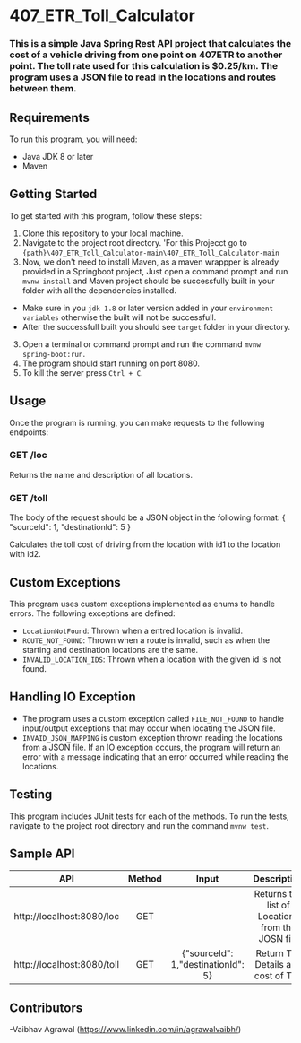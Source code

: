 # 407_ETR_Toll_Calculator

### This is a simple Java Spring Rest API project that calculates the cost of a vehicle driving from one point on 407ETR to another point. The toll rate used for this calculation is $0.25/km. The program uses a JSON file to read in the locations and routes between them.


## Requirements

To run this program, you will need:

- Java JDK 8 or later
- Maven 

## Getting Started

To get started with this program, follow these steps:

1. Clone this repository to your local machine.
2. Navigate to the project root directory.
'For this Projecct go to `{path}\407_ETR_Toll_Calculator-main\407_ETR_Toll_Calculator-main` 
3. Now, we don't need to install Maven, as a maven wrappper is already provided in a Springboot project, Just open a command prompt and run `mvnw install` and Maven project should be successfully built in your folder with all the dependencies installed.
- Make sure in you `jdk 1.8` or later version added in your `environment variables` otherwise the built will not be successfull.
- After the successfull built you should see `target` folder in your directory.
3. Open a terminal or command prompt and run the command `mvnw spring-boot:run`.
4. The program should start running on port 8080.
5. To kill the server press `Ctrl + C`.

## Usage

Once the program is running, you can make requests to the following endpoints:

### GET /loc
Returns the name and description of all locations.

### GET /toll
The body of the request should be a JSON object in the following format:
{
  "sourceId": 1,
  "destinationId": 5
}

Calculates the toll cost of driving from the location with id1 to the location with id2. 


## Custom Exceptions

This program uses custom exceptions implemented as enums to handle errors. The following exceptions are defined:

- `LocationNotFound`: Thrown when a entred location is invalid.
- `ROUTE_NOT_FOUND`: Thrown when a route is invalid, such as when the starting and destination locations are the same.
- `INVALID_LOCATION_IDS`: Thrown when a location with the given id is not found.

## Handling IO Exception

- The program uses a custom exception called `FILE_NOT_FOUND` to handle input/output exceptions that may occur when locating the JSON file.
- `INVAID_JSON_MAPPING` is custom exception thrown reading the locations from a JSON file. 
If an IO exception occurs, the program will return an error with a message indicating that an error occurred while reading the locations.

## Testing

This program includes JUnit tests for each of the methods. To run the tests, navigate to the project root directory and run the command `mvnw test`.

## Sample API

| API        | Method           |Input| Description
| ------------- |:-------------:|:-------------:| :-------------:| 
| http://localhost:8080/loc      | GET | | Returns the list of Locations from the JOSN file |
| http://localhost:8080/toll   | GET      | {"sourceId": 1,"destinationId": 5} | Return Toll Details and cost of Trip|

## Contributors
-Vaibhav Agrawal (https://www.linkedin.com/in/agrawalvaibh/)
